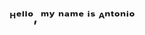 ## ᴴᵉˡˡᵒ, ᵐʸ ⁿᵃᵐᵉ ⁱˢ ᴬⁿᵗᵒⁿⁱᵒ 

<!--
**eduardo-antonio-rozete-flores/eduardo-antonio-rozete-flores** is a ✨ _special_ ✨ repository because its `README.md` (this file) appears on your GitHub profile.

Here are some ideas to get you started:

- 🔭 I’m currently working on ...
- 🌱 I’m currently learning ...
- 👯 I’m looking to collaborate on ...
- 🤔 I’m looking for help with ...
- 💬 Ask me about ...
- 📫 How to reach me: ...
- 😄 Pronouns: ...
- ⚡ Fun fact: ...
-->
